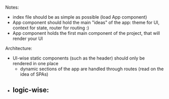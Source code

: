 Notes:
- index file should be as simple as possible (load App component)
- App component should hold the main "ideas" of the app: theme for UI, context for state, router for routing :)
- App component holds the first main component of the project, that will render your UI

Architecture:
- UI-wise static components (such as the header) should only be rendered in one place
  - dynamic sections of the app are handled through routes (read on the idea of SPAs)
- logic-wise:
  - 